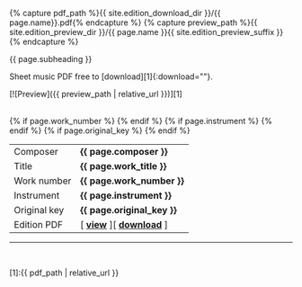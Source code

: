 {% capture pdf_path %}{{ site.edition_download_dir }}/{{ page.name}}.pdf{% endcapture %}
{% capture preview_path %}{{ site.edition_preview_dir }}/{{ page.name }}{{ site.edition_preview_suffix }}{% endcapture %}

{{ page.subheading }}

Sheet music PDF free to [download][1]{:download=""}.

[![Preview]({{ preview_path | relative_url }})][1]


<br>


<table>
  <tbody>
    <tr>
      <td>Composer</td><td><b>{{ page.composer }}</b></td>
    </tr>
    <tr>
      <td>Title</td><td><b>{{ page.work_title }}</b></td>
    </tr>
    {% if page.work_number %}
      <tr>
        <td>Work number</td><td><b>{{ page.work_number }}</b></td>
      </tr>
    {% endif %}
    {% if page.instrument %}
      <tr>
        <td>Instrument</td><td><b>{{ page.instrument }}</b></td>
      </tr>
    {% endif %}
    {% if page.original_key %}
      <tr>
        <td>Original key</td><td><b>{{ page.original_key }}</b></td>
      </tr>
    {% endif %}
    <tr>
      <td>Edition PDF</td><td>[ <a href="{{ pdf_path | relative_url }}" target="_blank"><b>view</b></a> ][ <a href="{{ pdf_path | relative_url }}" download><b>download</b></a> ]</td>
    </tr>
  </tbody>
</table>

___
<br>



[1]:{{ pdf_path | relative_url }}